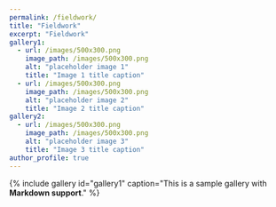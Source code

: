 ```yaml
---
permalink: /fieldwork/
title: "Fieldwork"
excerpt: "Fieldwork"
gallery1:
  - url: /images/500x300.png
    image_path: /images/500x300.png
    alt: "placeholder image 1"
    title: "Image 1 title caption"
  - url: /images/500x300.png
    image_path: /images/500x300.png
    alt: "placeholder image 2"
    title: "Image 2 title caption"
gallery2:
  - url: /images/500x300.png
    image_path: /images/500x300.png
    alt: "placeholder image 3"
    title: "Image 3 title caption"
author_profile: true
---
```



{% include gallery id="gallery1" caption="This is a sample gallery with **Markdown support**." %}


